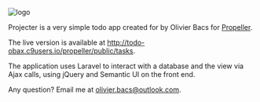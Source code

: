 ![logo](https://todo-obax.c9users.io/projecter.png)


Projecter is a very simple todo app created for by Olivier Bacs for [Propeller](https://www.propeller.co.uk).


The live version is available at http://todo-obax.c9users.io/propeller/public/tasks.

The application uses Laravel to interact with a database and the view via Ajax calls, using jQuery and Semantic UI on the front end.

Any question? Email me at olivier.bacs@outlook.com.

